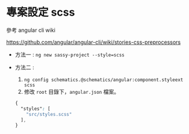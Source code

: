 # 專案設定 scss

參考 angular cli wiki

https://github.com/angular/angular-cli/wiki/stories-css-preprocessors

* 方法一 :
  `ng new sassy-project --style=scss`

* 方法二 :
  1. `ng config schematics.@schematics/angular:component.styleext scss`
  2. 修改 `root` 目錄下，`angular.json` 檔案。
  ```scss
  { 
    "styles": [
      "src/styles.scss"
    ],
  }
  ```
